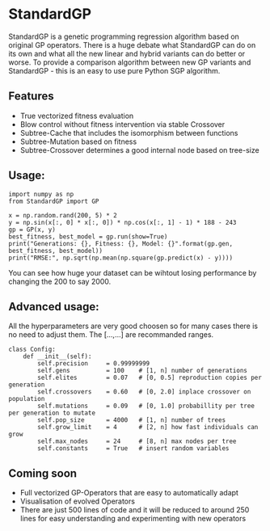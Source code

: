 # StandardGP
StandardGP is a genetic programming regression algorithm based on original GP operators.
There is a huge debate what StandardGP can do on its own and what all the new linear and hybrid variants can do better or worse.
To provide a comparison algorithm between new GP variants and StandardGP - this is an easy to use pure Python SGP algorithm.

## Features
 - True vectorized fitness evaluation
 - Blow control without fitness intervention via stable Crossover
 - Subtree-Cache that includes the isomorphism between functions
 - Subtree-Mutation based on fitness
 - Subtree-Crossover determines a good internal node based on tree-size

## Usage:
```
import numpy as np
from StandardGP import GP

x = np.random.rand(200, 5) * 2
y = np.sin(x[:, 0] * x[:, 0]) * np.cos(x[:, 1] - 1) * 188 - 243
gp = GP(x, y)
best_fitness, best_model = gp.run(show=True)
print("Generations: {}, Fitness: {}, Model: {}".format(gp.gen, best_fitness, best_model))
print("RMSE:", np.sqrt(np.mean(np.square(gp.predict(x) - y))))
```
You can see how huge your dataset can be wihtout losing performance by changing the 200 to say 2000.

## Advanced usage:
All the hyperparameters are very good choosen so for many cases there is no need to adjust them.
The [...,...] are recommanded ranges.
```
class Config:
    def __init__(self):
        self.precision     = 0.99999999
        self.gens          = 100    # [1, n] number of generations
        self.elites        = 0.07   # [0, 0.5] reproduction copies per generation
        self.crossovers    = 0.60   # [0, 2.0] inplace crossover on population
        self.mutations     = 0.09   # [0, 1.0] probabillity per tree per generation to mutate
        self.pop_size      = 4000   # [1, n] number of trees
        self.grow_limit    = 4      # [2, n] how fast individuals can grow
        self.max_nodes     = 24     # [8, n] max nodes per tree
        self.constants     = True   # insert random variables
```

## Coming soon
- Full vectorized GP-Operators that are easy to automatically adapt
- Visualisation of evolved Operators
- There are just 500 lines of code  and it will be reduced to around 250 lines for easy understanding and experimenting with new operators
